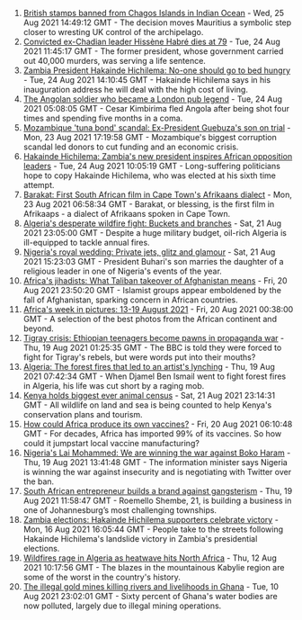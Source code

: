 1. [British stamps banned from Chagos Islands in Indian Ocean](https://www.bbc.co.uk/news/world-africa-58321580?at_medium=RSS&at_campaign=KARANGA) - Wed, 25 Aug 2021 14:49:12 GMT - The decision moves Mauritius a symbolic step closer to wresting UK control of the archipelago.
2. [Convicted ex-Chadian leader Hissène Habré dies at 79](https://www.bbc.co.uk/news/world-africa-58316923?at_medium=RSS&at_campaign=KARANGA) - Tue, 24 Aug 2021 11:45:17 GMT - The former president, whose government carried out 40,000 murders, was serving a life sentence.
3. [Zambia President Hakainde Hichilema: No-one should go to bed hungry](https://www.bbc.co.uk/news/world-africa-58306175?at_medium=RSS&at_campaign=KARANGA) - Tue, 24 Aug 2021 14:10:45 GMT - Hakainde Hichilema says in his inauguration address he will deal with the high cost of living.
4. [The Angolan soldier who became a London pub legend](https://www.bbc.co.uk/news/uk-58266180?at_medium=RSS&at_campaign=KARANGA) - Tue, 24 Aug 2021 05:08:05 GMT - Cesar Kimbirima fled Angola after being shot four times and spending five months in a coma.
5. [Mozambique 'tuna bond' scandal: Ex-President Guebuza's son on trial](https://www.bbc.co.uk/news/world-africa-58304737?at_medium=RSS&at_campaign=KARANGA) - Mon, 23 Aug 2021 17:19:58 GMT - Mozambique's biggest corruption scandal led donors to cut funding and an economic crisis.
6. [Hakainde Hichilema: Zambia's new president inspires African opposition leaders](https://www.bbc.co.uk/news/world-africa-58270973?at_medium=RSS&at_campaign=KARANGA) - Tue, 24 Aug 2021 10:05:19 GMT - Long-suffering politicians hope to copy Hakainde Hichilema, who was elected at his sixth time attempt.
7. [Barakat: First South African film in Cape Town's Afrikaans dialect](https://www.bbc.co.uk/news/world-africa-58189393?at_medium=RSS&at_campaign=KARANGA) - Mon, 23 Aug 2021 06:58:34 GMT - Barakat, or blessing, is the first film in Afrikaaps - a dialect of Afrikaans spoken in Cape Town.
8. [Algeria's desperate wildfire fight: Buckets and branches](https://www.bbc.co.uk/news/world-africa-58269789?at_medium=RSS&at_campaign=KARANGA) - Sat, 21 Aug 2021 23:05:00 GMT - Despite a huge military budget, oil-rich Algeria is ill-equipped to tackle annual fires.
9. [Nigeria's royal wedding: Private jets, glitz and glamour](https://www.bbc.co.uk/news/world-africa-58291132?at_medium=RSS&at_campaign=KARANGA) - Sat, 21 Aug 2021 15:23:03 GMT - President Buhari's son marries the daughter of a religious leader in one of Nigeria's events of the year.
10. [Africa's jihadists: What Taliban takeover of Afghanistan means](https://www.bbc.co.uk/news/world-africa-58279439?at_medium=RSS&at_campaign=KARANGA) - Fri, 20 Aug 2021 23:50:20 GMT - Islamist groups appear emboldened by the fall of Afghanistan, sparking concern in African countries.
11. [Africa's week in pictures: 13-19 August 2021](https://www.bbc.co.uk/news/world-africa-58267380?at_medium=RSS&at_campaign=KARANGA) - Fri, 20 Aug 2021 00:38:00 GMT - A selection of the best photos from the African continent and beyond.
12. [Tigray crisis: Ethiopian teenagers become pawns in propaganda war](https://www.bbc.co.uk/news/world-africa-58189395?at_medium=RSS&at_campaign=KARANGA) - Thu, 19 Aug 2021 01:25:35 GMT - The BBC is told they were forced to fight for Tigray's rebels, but were words put into their mouths?
13. [Algeria: The forest fires that led to an artist's lynching](https://www.bbc.co.uk/news/world-africa-58260855?at_medium=RSS&at_campaign=KARANGA) - Thu, 19 Aug 2021 07:42:34 GMT - When Djamel Ben Ismail went to fight forest fires in Algeria, his life was cut short by a raging mob.
14. [Kenya holds biggest ever animal census](https://www.bbc.co.uk/news/world-africa-58281212?at_medium=RSS&at_campaign=KARANGA) - Sat, 21 Aug 2021 23:14:31 GMT - All wildlife on land and sea is being counted to help Kenya's conservation plans and tourism.
15. [How could Africa produce its own vaccines?](https://www.bbc.co.uk/news/world-africa-58270986?at_medium=RSS&at_campaign=KARANGA) - Fri, 20 Aug 2021 06:10:48 GMT - For decades, Africa has imported 99% of its vaccines. So how could it jumpstart local vaccine manufacturing?
16. [Nigeria's Lai Mohammed: We are winning the war against Boko Haram](https://www.bbc.co.uk/news/world-africa-58270983?at_medium=RSS&at_campaign=KARANGA) - Thu, 19 Aug 2021 13:41:48 GMT - The information minister says Nigeria is winning the war against insecurity and is negotiating with Twitter over the ban.
17. [South African entrepreneur builds a brand against gangsterism](https://www.bbc.co.uk/news/world-africa-58267814?at_medium=RSS&at_campaign=KARANGA) - Thu, 19 Aug 2021 11:58:47 GMT - Roemello Shembe, 21, is building a business in one of Johannesburg’s most challenging townships.
18. [Zambia elections: Hakainde Hichilema supporters celebrate victory](https://www.bbc.co.uk/news/world-africa-58236586?at_medium=RSS&at_campaign=KARANGA) - Mon, 16 Aug 2021 16:05:44 GMT - People take to the streets following Hakainde Hichilema's landslide victory in Zambia's presidential elections.
19. [Wildfires rage in Algeria as heatwave hits North Africa](https://www.bbc.co.uk/news/world-africa-58184912?at_medium=RSS&at_campaign=KARANGA) - Thu, 12 Aug 2021 10:17:56 GMT - The blazes in the mountainous Kabylie region are some of the worst in the country's history.
20. [The illegal gold mines killing rivers and livelihoods in Ghana](https://www.bbc.co.uk/news/world-africa-58119653?at_medium=RSS&at_campaign=KARANGA) - Tue, 10 Aug 2021 23:02:01 GMT - Sixty percent of Ghana's water bodies are now polluted, largely due to illegal mining operations.

